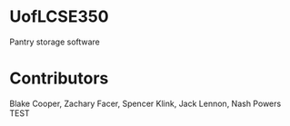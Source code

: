 # UofLCSE350
Pantry storage software
 
# Contributors
Blake Cooper, Zachary Facer, Spencer Klink, Jack Lennon, Nash Powers TEST